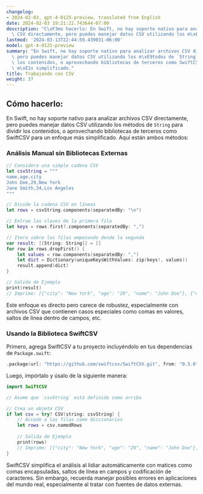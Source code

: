 ```yaml
---
changelog:
- 2024-02-03, gpt-4-0125-preview, translated from English
date: 2024-02-03 19:21:22.743644-07:00
description: "C\xF3mo hacerlo: En Swift, no hay soporte nativo para analizar archivos\
  \ CSV directamente, pero puedes manejar datos CSV utilizando los m\xE9todos de `String`\u2026"
lastmod: '2024-03-13T22:44:59.439031-06:00'
model: gpt-4-0125-preview
summary: "En Swift, no hay soporte nativo para analizar archivos CSV directamente,\
  \ pero puedes manejar datos CSV utilizando los m\xE9todos de `String` para dividir\
  \ los contenidos, o aprovechando bibliotecas de terceros como SwiftCSV para un enfoque\
  \ m\xE1s simplificado."
title: Trabajando con CSV
weight: 37
---
```


## Cómo hacerlo:
En Swift, no hay soporte nativo para analizar archivos CSV directamente, pero puedes manejar datos CSV utilizando los métodos de `String` para dividir los contenidos, o aprovechando bibliotecas de terceros como SwiftCSV para un enfoque más simplificado. Aquí están ambos métodos:

### Análisis Manual sin Bibliotecas Externas
```swift
// Considera una simple cadena CSV
let csvString = """
name,age,city
John Doe,29,New York
Jane Smith,34,Los Ángeles
"""

// Divide la cadena CSV en líneas
let rows = csvString.components(separatedBy: "\n")

// Extrae las claves de la primera fila
let keys = rows.first?.components(separatedBy: ",")

// Itera sobre las filas empezando desde la segunda
var result: [[String: String]] = []
for row in rows.dropFirst() {
    let values = row.components(separatedBy: ",")
    let dict = Dictionary(uniqueKeysWithValues: zip(keys!, values))
    result.append(dict)
}

// Salida de Ejemplo
print(result)
// Imprime: [{"city": "New York", "age": "29", "name": "John Doe"}, {"city": "Los Ángeles", "age": "34", "name": "Jane Smith"}]
```
Este enfoque es directo pero carece de robustez, especialmente con archivos CSV que contienen casos especiales como comas en valores, saltos de línea dentro de campos, etc.

### Usando la Biblioteca SwiftCSV
Primero, agrega SwiftCSV a tu proyecto incluyéndolo en tus dependencias de `Package.swift`:
```swift
.package(url: "https://github.com/swiftcsv/SwiftCSV.git", from: "0.5.6")
```
Luego, impórtalo y úsalo de la siguiente manera:
```swift
import SwiftCSV

// Asume que `csvString` está definido como arriba

// Crea un objeto CSV
if let csv = try? CSV(string: csvString) {
    // Accede a las filas como diccionarios
    let rows = csv.namedRows
    
    // Salida de Ejemplo
    print(rows)
    // Imprime: [{"city": "New York", "age": "29", "name": "John Doe"}, {"city": "Los Ángeles", "age": "34", "name": "Jane Smith"}]
}
```
SwiftCSV simplifica el análisis al lidiar automáticamente con matices como comas encapsuladas, saltos de línea en campos y codificación de caracteres. Sin embargo, recuerda manejar posibles errores en aplicaciones del mundo real, especialmente al tratar con fuentes de datos externas.
